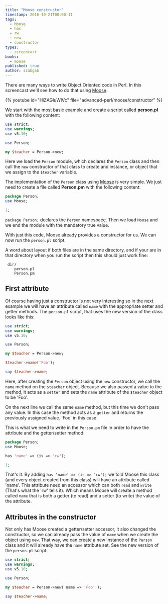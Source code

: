 ```yaml
---
title: "Moose constructor"
timestamp: 2016-10-21T00:00:11
tags:
  - Moose
  - has
  - rw
  - new
  - constructor
types:
  - screencast
books:
  - moose
published: true
author: szabgab
---
```



There are many ways to write Object Oriented code in Perl. In this screencast we'll see how to do that using
[Moose](/moose).


{% youtube id="HiZAGluWlVc" file="advanced-perl/moose/constructor" %}

We start with the most basic example and create a script called **person.pl** with the following content:

```perl
use strict;
use warnings;
use v5.10;

use Person;

my $teacher = Person->new;
```

Here we load the `Person` module, which declares the `Person` class and then call the `new` constructor of that class to create
and instance, or object that we assign to the `$teacher` variable.

The implementation of the `Person` class using [Moose](/moose) is very simple. We just need to create a file called **Person.pm**
with the following content:

```perl
package Person;
use Moose;

1;
```

`package Person;` declares the `Person` namespace. Then we load `Moose` and we end the module with the mandatory true value.

With just this code, Moose already provides a constructor for us. We can now run the `person.pl` script.

A word about layout if both files are in the same directory, and if your are in that directory when you run the script then this should just work fine:

```
 dir/
    person.pl
    Person.pm
```

## First attribute

Of course having just a constructor is not very interesting so in the next example we will have an attribute called `name` with
the appropriate setter and getter methods. The `person.pl` script, that uses the new version of the class looks like this:

```perl
use strict;
use warnings;
use v5.10;

use Person;

my $teacher = Person->new;

$teacher->name('Foo');

say $teacher->name;
```

Here, after creating the `Person` object using the `new` constructor, we call the `name` method on the `$teacher` object.
Because we also passed a value to the method, it acts as a `setter` and sets the `name` attribute of the `$teacher` object to be 'Foo'.

On the next line we call the same `name` method, but this time we don't pass any value. In this case the method acts as a `getter`
and returns the previously assigned value. 'Foo' in this case.

This is what we need to write in the `Person.pm` file in order to have the attribute and the getter/setter method:

```perl
package Person;
use Moose;

has 'name' => (is => 'rw');

1;
```

That's it. By adding  `has 'name' => (is => 'rw');` we told Moose this class (and every object created from this class) will have
an attribute called 'name'. This attribute need an accessor which can both `read` and `write` (That's what the 'rw' tells it).
Which means Moose will create a method called `name` that is both a getter (to read) and a setter (to write) the value of the attribute.


## Attributes in the constructor

Not only has Moose created a getter/setter accessor, it also changed the constructor, so we can already pass the value of `name`
when we create the object using `new`. That way, we can create a new instance of the `Person` class and it will already
have the `name` attribute set. See the new version of the `person.pl` script:

```perl
use strict;
use warnings;
use v5.10;

use Person;

my $teacher = Person->new( name => 'Foo' );

say $teacher->name;
```

